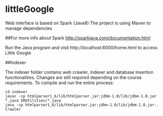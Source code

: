 # littleGoogle
Web interface is based on Spark (Java8)
The project is using Maven to manage dependencies

##For more info about Spark http://sparkjava.com/documentation.html

Run the Java program and visit http://localhost:8000/home.html to access Little Google

##Indexer

The indexer folder contains web crawler, indexer and database insertion functionalities. 
Changes are still required depending on the course requirements.
To compile and run the entire process:
~~~
cd indexer
javac -cp htmlparser1_6/lib/htmlparser.jar:jdbm-1.0/lib/jdbm-1.0.jar *.java IRUtilities/*.java
java -cp htmlparser1_6/lib/htmlparser.jar:jdbm-1.0/lib/jdbm-1.0.jar:. Crawler
~~~
